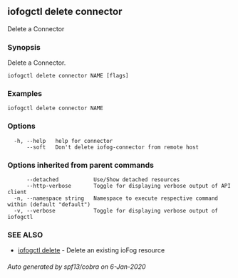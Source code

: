 ## iofogctl delete connector

Delete a Connector

### Synopsis

Delete a Connector.

```
iofogctl delete connector NAME [flags]
```

### Examples

```
iofogctl delete connector NAME
```

### Options

```
  -h, --help   help for connector
      --soft   Don't delete iofog-connector from remote host
```

### Options inherited from parent commands

```
      --detached           Use/Show detached resources
      --http-verbose       Toggle for displaying verbose output of API client
  -n, --namespace string   Namespace to execute respective command within (default "default")
  -v, --verbose            Toggle for displaying verbose output of iofogctl
```

### SEE ALSO

* [iofogctl delete](iofogctl_delete.md)	 - Delete an existing ioFog resource

###### Auto generated by spf13/cobra on 6-Jan-2020
